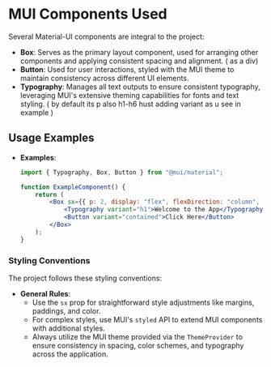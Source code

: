 # MUI Components Used

Several Material-UI components are integral to the project:

-   **Box**: Serves as the primary layout component, used for arranging other components and applying consistent spacing and alignment. ( as a div)
-   **Button**: Used for user interactions, styled with the MUI theme to maintain consistency across different UI elements.
-   **Typography**: Manages all text outputs to ensure consistent typography, leveraging MUI's extensive theming capabilities for fonts and text styling. ( by default its p also h1-h6 hust adding variant as u see in example )

## Usage Examples

-   **Examples**:

    ```jsx
    import { Typography, Box, Button } from "@mui/material";

    function ExampleComponent() {
        return (
            <Box sx={{ p: 2, display: "flex", flexDirection: "column", gap: 2 }}>
                <Typography variant="h1">Welcome to the App</Typography>
                <Button variant="contained">Click Here</Button>
            </Box>
        );
    }
    ```

### Styling Conventions

The project follows these styling conventions:

-   **General Rules**:
    -   Use the `sx` prop for straightforward style adjustments like margins, paddings, and color.
    -   For complex styles, use MUI's `styled` API to extend MUI components with additional styles.
    -   Always utilize the MUI theme provided via the `ThemeProvider` to ensure consistency in spacing, color schemes, and typography across the application.
